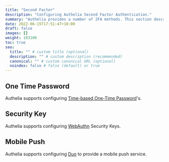 ```yaml
---
title: "Second Factor"
description: "Configuring Authelia Second Factor Authentication."
summary: "Authelia provides a number of 2FA methods. This section describes these methods."
date: 2022-06-15T17:51:47+10:00
draft: false
images: []
weight: 103100
toc: true
seo:
  title: "" # custom title (optional)
  description: "" # custom description (recommended)
  canonical: "" # custom canonical URL (optional)
  noindex: false # false (default) or true
---
```


## One Time Password

Authelia supports configuring [Time-based One-Time Password](time-based-one-time-password.md)'s.

## Security Key

Authelia supports configuring [WebAuthn](webauthn.md) Security Keys.

## Mobile Push

Authelia supports configuring [Duo](duo.md) to provide a mobile push service.
